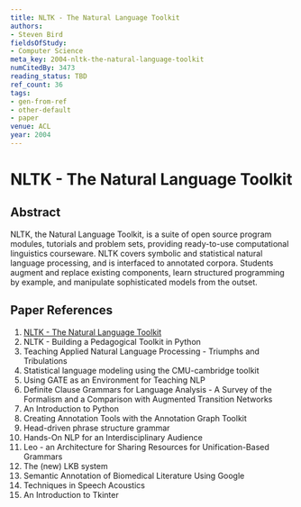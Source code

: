 ```yaml
---
title: NLTK - The Natural Language Toolkit
authors:
- Steven Bird
fieldsOfStudy:
- Computer Science
meta_key: 2004-nltk-the-natural-language-toolkit
numCitedBy: 3473
reading_status: TBD
ref_count: 36
tags:
- gen-from-ref
- other-default
- paper
venue: ACL
year: 2004
---
```


# NLTK - The Natural Language Toolkit

## Abstract

NLTK, the Natural Language Toolkit, is a suite of open source program modules, tutorials and problem sets, providing ready-to-use computational linguistics courseware. NLTK covers symbolic and statistical natural language processing, and is interfaced to annotated corpora. Students augment and replace existing components, learn structured programming by example, and manipulate sophisticated models from the outset.

## Paper References

1. [NLTK - The Natural Language Toolkit](2004-nltk-the-natural-language-toolkit)
2. NLTK - Building a Pedagogical Toolkit in Python
3. Teaching Applied Natural Language Processing - Triumphs and Tribulations
4. Statistical language modeling using the CMU-cambridge toolkit
5. Using GATE as an Environment for Teaching NLP
6. Definite Clause Grammars for Language Analysis - A Survey of the Formalism and a Comparison with Augmented Transition Networks
7. An Introduction to Python
8. Creating Annotation Tools with the Annotation Graph Toolkit
9. Head-driven phrase structure grammar
10. Hands-On NLP for an Interdisciplinary Audience
11. Leo - an Architecture for Sharing Resources for Unification-Based Grammars
12. The (new) LKB system
13. Semantic Annotation of Biomedical Literature Using Google
14. Techniques in Speech Acoustics
15. An Introduction to Tkinter
